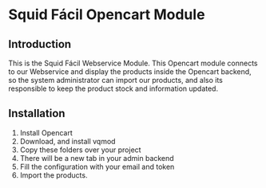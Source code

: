 Squid Fácil Opencart Module
========

Introduction
------------
This is the Squid Fácil Webservice Module. This Opencart module connects to
our Webservice and display the products inside the Opencart backend, so the 
system administrator can import our products, and also its responsible to keep 
the product stock and information updated.

Installation
------------
1. Install Opencart
2. Download, and install vqmod
1. Copy these folders over your project
2. There will be a new tab in your admin backend
3. Fill the configuration with your email and token
4. Import the products.
